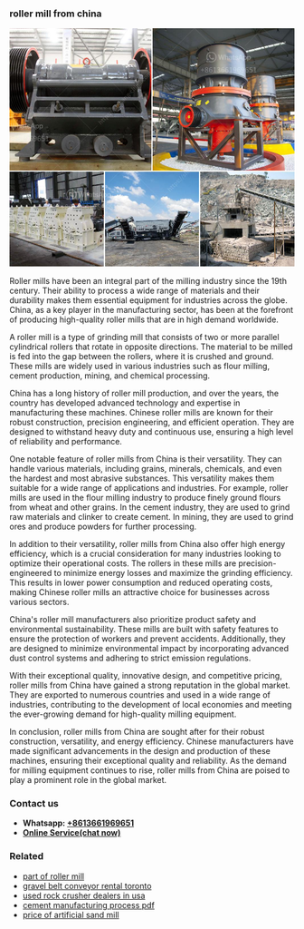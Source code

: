 <h3>roller mill from china</h3><img src='1706773592.jpg' alt=''><p>Roller mills have been an integral part of the milling industry since the 19th century. Their ability to process a wide range of materials and their durability makes them essential equipment for industries across the globe. China, as a key player in the manufacturing sector, has been at the forefront of producing high-quality roller mills that are in high demand worldwide.</p><p>A roller mill is a type of grinding mill that consists of two or more parallel cylindrical rollers that rotate in opposite directions. The material to be milled is fed into the gap between the rollers, where it is crushed and ground. These mills are widely used in various industries such as flour milling, cement production, mining, and chemical processing.</p><p>China has a long history of roller mill production, and over the years, the country has developed advanced technology and expertise in manufacturing these machines. Chinese roller mills are known for their robust construction, precision engineering, and efficient operation. They are designed to withstand heavy duty and continuous use, ensuring a high level of reliability and performance.</p><p>One notable feature of roller mills from China is their versatility. They can handle various materials, including grains, minerals, chemicals, and even the hardest and most abrasive substances. This versatility makes them suitable for a wide range of applications and industries. For example, roller mills are used in the flour milling industry to produce finely ground flours from wheat and other grains. In the cement industry, they are used to grind raw materials and clinker to create cement. In mining, they are used to grind ores and produce powders for further processing.</p><p>In addition to their versatility, roller mills from China also offer high energy efficiency, which is a crucial consideration for many industries looking to optimize their operational costs. The rollers in these mills are precision-engineered to minimize energy losses and maximize the grinding efficiency. This results in lower power consumption and reduced operating costs, making Chinese roller mills an attractive choice for businesses across various sectors.</p><p>China's roller mill manufacturers also prioritize product safety and environmental sustainability. These mills are built with safety features to ensure the protection of workers and prevent accidents. Additionally, they are designed to minimize environmental impact by incorporating advanced dust control systems and adhering to strict emission regulations.</p><p>With their exceptional quality, innovative design, and competitive pricing, roller mills from China have gained a strong reputation in the global market. They are exported to numerous countries and used in a wide range of industries, contributing to the development of local economies and meeting the ever-growing demand for high-quality milling equipment.</p><p>In conclusion, roller mills from China are sought after for their robust construction, versatility, and energy efficiency. Chinese manufacturers have made significant advancements in the design and production of these machines, ensuring their exceptional quality and reliability. As the demand for milling equipment continues to rise, roller mills from China are poised to play a prominent role in the global market.</p><h3>Contact us</h3><ul><li><strong>Whatsapp:&nbsp;<a href="https://wa.me/8613661969651">+8613661969651</a></strong></li><li><a href="https://swt.shibang-china.com/?git&amp;zhl&amp;roller mill from china"><strong>Online Service(chat now)</strong></a></li></ul><h3>Related</h3><ul><li><a href='part of roller mill.md'>part of roller mill</a></li><li><a href='gravel belt conveyor rental toronto.md'>gravel belt conveyor rental toronto</a></li><li><a href='used rock crusher dealers in usa.md'>used rock crusher dealers in usa</a></li><li><a href='cement manufacturing process pdf.md'>cement manufacturing process pdf</a></li><li><a href='price of artificial sand mill.md'>price of artificial sand mill</a></li></ul>